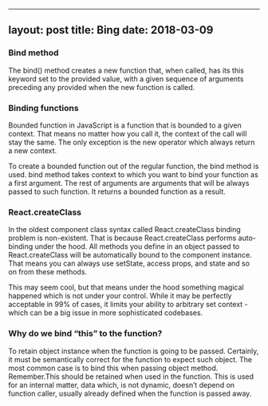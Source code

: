 
---
layout: post
title: Bing
date: 2018-03-09
---

### Bind method

The bind() method creates a new function that, when called, has its this keyword set to the provided value, with a given sequence of arguments preceding any provided when the new function is called.

### Binding functions

Bounded function in JavaScript is a function that is bounded to a given context. That means no matter how you call it, the context of the call will stay the same. The only exception is the new operator which always return a new context.

To create a bounded function out of the regular function, the bind method is used. bind method takes context to which you want to bind your function as a first argument. The rest of arguments are arguments that will be always passed to such function. It returns a bounded function as a result.

### React.createClass

In the oldest component class syntax called React.createClass binding problem is non-existent. That is because React.createClass performs auto-binding under the hood. All methods you define in an object passed to React.createClass will be automatically bound to the component instance. That means you can always use setState, access props, and state and so on from these methods.

This may seem cool, but that means under the hood something magical happened which is not under your control. While it may be perfectly acceptable in 99% of cases, it limits your ability to arbitrary set context - which can be a big issue in more sophisticated codebases.

### Why do we bind “this” to the function?

To retain object instance when the function is going to be passed. Certainly, it must be semantically correct for the function to expect such object. The most common case is to bind this when passing object method. Remember.This should be retained when used in the function. This is used for an internal matter, data which, is not dynamic, doesn’t depend on function caller, usually already defined when the function is passed away.
